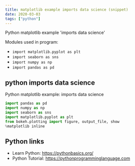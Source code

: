 ```yaml
---
title: matplotlib example imports data science (snippet)
date: 2020-03-03
tags: ["python"]
---
```

Python matplotlib example 'imports data science'


Modules used in program: 
* `import matplotlib.pyplot as plt`
* `import seaborn as sns`
* `import numpy as np`
* `import pandas as pd`

## python imports data science

Python matplotlib example: imports data science

```python
import pandas as pd
import numpy as np
import seaborn as sns
import matplotlib.pyplot as plt
from bokeh.plotting import figure, output_file, show
%matplotlib inline

```

## Python links

- Learn Python: https://pythonbasics.org/
- Python Tutorial: https://pythonprogramminglanguage.com
